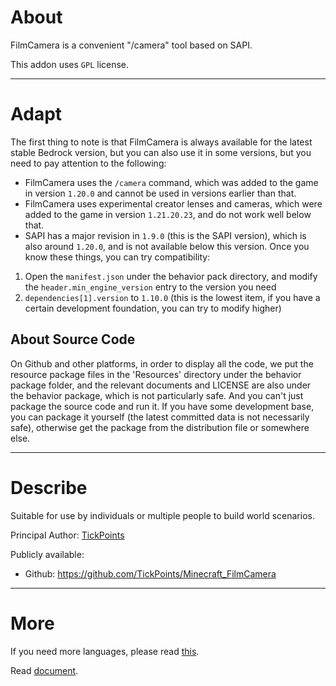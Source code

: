 # About
FilmCamera is a convenient "/camera" tool based on SAPI.

This addon uses `GPL` license.
___
# Adapt
The first thing to note is that FilmCamera is always available for the latest stable Bedrock version, but you can also use it in some versions, but you need to pay attention to the following:
* FilmCamera uses the `/camera` command, which was added to the game in version `1.20.0` and cannot be used in versions earlier than that.
* FilmCamera uses experimental creator lenses and cameras, which were added to the game in version `1.21.20.23`, and do not work well below that.
* SAPI has a major revision in `1.9.0` (this is the SAPI version), which is also around `1.20.0`, and is not available below this version.
Once you know these things, you can try compatibility:
1. Open the `manifest.json` under the behavior pack directory, and modify the `header.min_engine_version` entry to the version you need
2. `dependencies[1].version` to `1.10.0` (this is the lowest item, if you have a certain development foundation, you can try to modify higher)
## About Source Code
On Github and other platforms, in order to display all the code, we put the resource package files in the 'Resources' directory under the behavior package folder, and the relevant documents and LICENSE are also under the behavior package, which is not particularly safe. And you can't just package the source code and run it. If you have some development base, you can package it yourself (the latest committed data is not necessarily safe), otherwise get the package from the distribution file or somewhere else.
___
# Describe
Suitable for use by individuals or multiple people to build world scenarios.

Principal Author: [TickPoints](https://github.com/TickPoints)

Publicly available:

* Github: https://github.com/TickPoints/Minecraft_FilmCamera
___
# More
If you need more languages, please read [this](./Documents/README/index.md).

Read [document](./Documents/en/index.md).